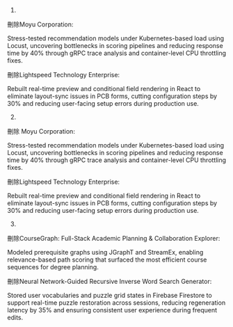 1.

刪除Moyu Corporation:

Stress-tested recommendation models under Kubernetes-based load using Locust, uncovering bottlenecks in scoring pipelines and reducing response time by 40% through gRPC trace analysis and container-level CPU throttling fixes.

刪除Lightspeed Technology Enterprise:

Rebuilt real-time preview and conditional field rendering in React to eliminate layout-sync issues in PCB forms, cutting configuration steps by 30% and reducing user-facing setup errors during production use.

2.
刪除 Moyu Corporation:

Stress-tested recommendation models under Kubernetes-based load using Locust, uncovering bottlenecks in scoring pipelines and reducing response time by 40% through gRPC trace analysis and container-level CPU throttling fixes.

刪除Lightspeed Technology Enterprise:

Rebuilt real-time preview and conditional field rendering in React to eliminate layout-sync issues in PCB forms, cutting configuration steps by 30% and reducing user-facing setup errors during production use.

3.
刪除CourseGraph: Full-Stack Academic Planning & Collaboration Explorer:

Modeled prerequisite graphs using JGraphT and StreamEx, enabling relevance-based path scoring that surfaced the most efficient course sequences for degree planning.

刪除Neural Network-Guided Recursive Inverse Word Search Generator:

Stored user vocabularies and puzzle grid states in Firebase Firestore to support real-time puzzle restoration across sessions, reducing regeneration latency by 35% and ensuring consistent user experience during frequent edits.
